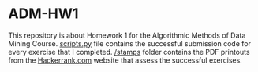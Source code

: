 # ADM-HW1
This repository is about Homework 1 for the Algorithmic Methods of Data Mining Course.
[scripts.py](scripts.py) file contains the successful submission code for every exercise that I completed.
[/stamps](stamps) folder contains the PDF printouts from the [Hackerrank.com](www.hackerrank.com) website that assess the successful exercises.
